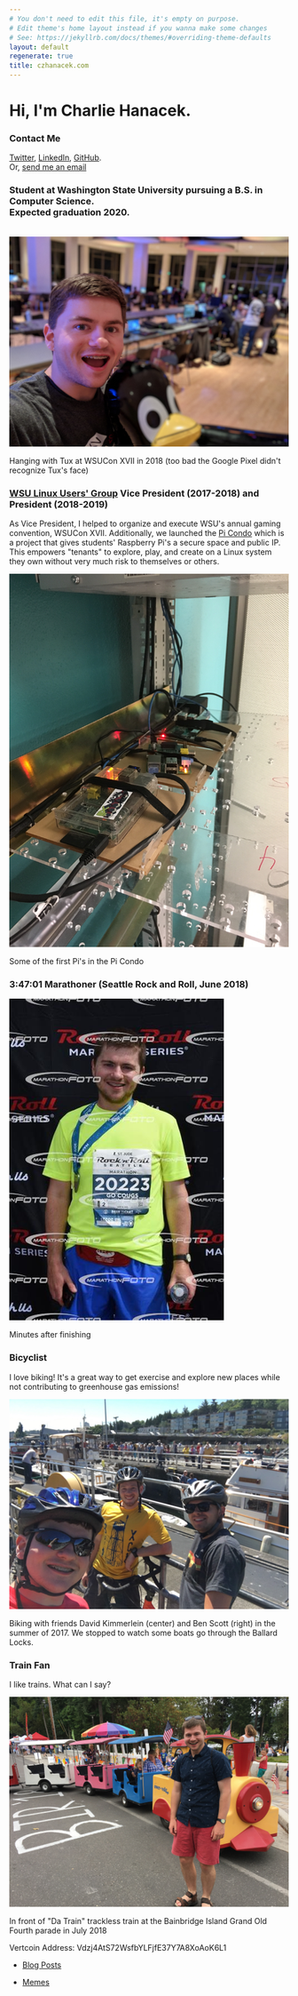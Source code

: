 ```yaml
---
# You don't need to edit this file, it's empty on purpose.
# Edit theme's home layout instead if you wanna make some changes
# See: https://jekyllrb.com/docs/themes/#overriding-theme-defaults
layout: default
regenerate: true
title: czhanacek.com
---
```


<div class="row">
    <div class="col-md-8 col-md-offset-2 text-center">
        <h1>Hi, I'm Charlie Hanacek.</h1>
        <h3>Contact Me</h3>
        <p><a href="https://twitter.com/czhanacek">Twitter</a>, 
        <a href="https://linkedin.com/in/czhanacek">LinkedIn</a>, 
        <a href="https://github.com/czhanacek">GitHub</a>.
        <br />
        Or, <a href="mailto:charlie@czhanacek.com">send me an email</a></p>
    </div>
</div>
<div class="row">
    <div class="col-md-offset-3 col-md-6">
        <h3>Student at Washington State University pursuing a B.S. in Computer Science. 
        <br /> 
        Expected graduation 2020.</h3>
        <br />
        <div class="post-img">
            <img class="cute-img" src="/assets/withtux.JPG"/>
            <p>Hanging with Tux at WSUCon XVII in 2018 (too bad the Google Pixel didn't recognize Tux's face)</p>
        </div>
        <h3><a href="http://lug.wsu.edu">WSU Linux Users' Group</a> Vice President (2017-2018) and President (2018-2019)</h3>
        <p>As Vice President, I helped to organize and execute WSU's annual gaming convention, WSUCon XVII. Additionally, we launched the <a href="http://lug.wsu.edu/pi-condo.html">Pi Condo</a> which is a project that gives students' Raspberry Pi's a secure space and public IP. This empowers "tenants" to explore, play, and create on a Linux system they own without very much risk to themselves or others.
        <br />
        </p>
        <div class="post-img">
            <img class="cute-img" src="/assets/pisincondo.jpg"/>
            <p>Some of the first Pi's in the Pi Condo</p>
        </div>
        <h3>3:47:01 Marathoner (Seattle Rock and Roll, June 2018)</h3>
        <div class="post-img">
            <img class="cute-img" src="/assets/postmarathon.jpg"/>
            <p>Minutes after finishing</p>
        </div>
        <h3>Bicyclist</h3>
        <p>I love biking! It's a great way to get exercise and explore new places while not contributing to greenhouse gas emissions!</p>
        <div class="post-img">
            <img class="cute-img" src="/assets/bikeatlocks.jpg"/>
            <p>Biking with friends David Kimmerlein (center) and Ben Scott (right) in the summer of 2017. We stopped to watch some boats go through the Ballard Locks.</p>
        </div>
        <h3>Train Fan</h3>
        <p>I like trains. What can I say?</p>
        <div class="post-img">
            <img class="cute-img" src="/assets/tracklesstrain.jpg"/>
            <p>In front of "Da Train" trackless train at the Bainbridge Island Grand Old Fourth parade in July 2018</p>
        </div>
        <div>
            <p>Vertcoin Address: Vdzj4AtS72WsfbYLFjfE37Y7A8XoAoK6L1</p>
        </div>
        <ul class="list-group text-center">
            <a class="list-item" href="/post-index.html"><li class="list-group-item">Blog Posts</li></a>
        </ul>
        <ul class="list-group text-center">
            <a class="list-item" href="/memes.html"><li class="list-group-item">Memes</li></a>
        </ul>
    </div>
</div>